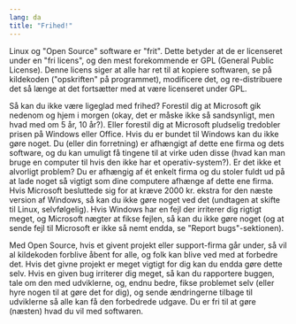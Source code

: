 ```yaml
---
lang: da
title: "Frihed!"
---
```


Linux og "Open Source" software er "frit". Dette betyder at de er licenseret under en "fri licens", og den mest forekommende er GPL (General Public License). Denne licens siger at alle har ret til at kopiere softwaren, se på kildekoden ("opskriften" på programmet), modificere det, og re-distribuere det så længe at det fortsætter med at være licenseret under GPL.

Så kan du ikke være ligeglad med frihed? Forestil dig at Microsoft gik nedenom og hjem i morgen (okay, det er måske ikke så sandsynligt, men hvad med om 5 år, 10 år?). Eller forestil dig at Microsoft pludselig tredobler prisen på Windows eller Office. Hvis du er bundet til Windows kan du ikke gøre noget. Du (eller din forretning) er afhængigt af dette ene firma og dets software, og du kan umuligt få tingene til at virke uden disse (hvad kan man bruge en computer til hvis den ikke har et operativ-system?). Er det ikke et alvorligt problem? Du er afhængig af ét enkelt firma og du stoler fuldt ud på at lade noget så vigtigt som dine computere afhænge af dette ene firma. Hvis Microsoft besluttede sig for at kræve 2000 kr. ekstra for den næste version af Windows, så kan du ikke gøre noget ved det (undtagen at skifte til Linux, selvfølgelig). Hvis Windows har en fejl der irriterer dig rigtigt meget, og Microsoft nægter at fikse fejlen, så kan du ikke gøre noget (og at sende fejl til Microsoft er ikke så nemt endda, se "Report bugs"-sektionen). 

Med Open Source, hvis et givent projekt eller support-firma går under, så vil al kildekoden forblive åbent for alle, og folk kan blive ved med at forbedre det. Hvis det givne projekt er meget vigtigt for dig kan du endda gøre dette selv. Hvis en given bug irriterer dig meget, så kan du rapportere buggen, tale om den med udviklerne, og, endnu bedre, fikse problemet selv (eller hyre nogen til at gøre det for dig), og sende ændringerne tilbage til udviklerne så alle kan få den forbedrede udgave. Du er fri til at gøre (næsten) hvad du vil med softwaren.




